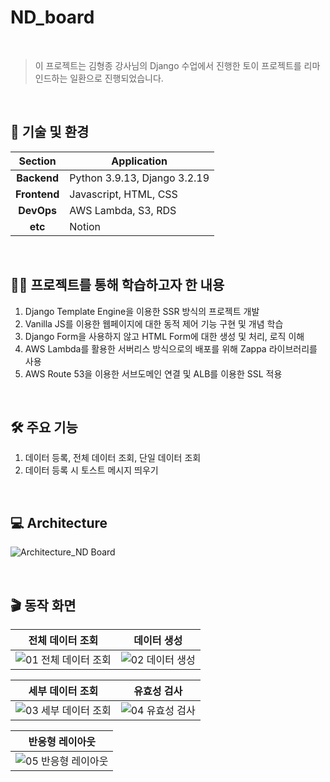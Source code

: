 # ND_board

<br>

> 이 프로젝트는 김형종 강사님의 Django 수업에서 진행한 토이 프로젝트를 리마인드하는 일환으로 진행되었습니다.

<br>

## 📑 기술 및 환경

| <center>Section</center>           |   <center>Application</center>
| ---------------------------------- | ----------------------------
| <center>**Backend**</center>       |   Python 3.9.13, Django 3.2.19
| <center>**Frontend**</center>      |   Javascript, HTML, CSS
| <center>**DevOps**</center>        |   AWS Lambda, S3, RDS
| <center>**etc**</center>           |   Notion

<br>

## 👨‍🎓 프로젝트를 통해 학습하고자 한 내용

1. Django Template Engine을 이용한 SSR 방식의 프로젝트 개발
2. Vanilla JS를 이용한 웹페이지에 대한 동적 제어 기능 구현 및 개념 학습
3. Django Form을 사용하지 않고 HTML Form에 대한 생성 및 처리, 로직 이해
4. AWS Lambda를 활용한 서버리스 방식으로의 배포를 위해 Zappa 라이브러리를 사용
5. AWS Route 53을 이용한 서브도메인 연결 및 ALB를 이용한 SSL 적용

<br>

## 🛠 주요 기능
1. 데이터 등록, 전체 데이터 조회, 단일 데이터 조회
2. 데이터 등록 시 토스트 메시지 띄우기

<br>

## 💻 Architecture
![Architecture_ND Board](https://github.com/25th-Night/ND_board/assets/104040502/930ece05-8baa-4b16-a2ea-54e1904817ab)


<br>

## 🎬 동작 화면
|전체 데이터 조회|데이터 생성|
|:------:|:------:|
| ![01  전체 데이터 조회](https://github.com/25th-Night/ND_board/assets/104040502/40b8b600-c255-4a51-9a09-8b91fb7f5988) | ![02  데이터 생성](https://github.com/25th-Night/ND_board/assets/104040502/493030f9-6c21-41c2-888f-f4f52f21c4db) |

|세부 데이터 조회|유효성 검사|
|:------:|:------:|
| ![03  세부 데이터 조회](https://github.com/25th-Night/ND_board/assets/104040502/da842976-a388-4eee-935a-0c796c7b35af) | ![04  유효성 검사](https://github.com/25th-Night/ND_board/assets/104040502/f3a6ff92-b1c0-4914-9aff-d58e03d11f3f) |

|반응형 레이아웃|
|:------:|
| ![05  반응형 레이아웃](https://github.com/25th-Night/ND_board/assets/104040502/43a4d615-356e-4b8a-b727-e85e96ca4e10) |

